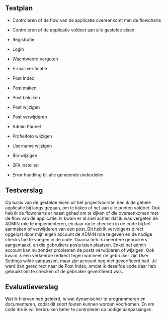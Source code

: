## Testplan
- Controleren of de flow van de applicatie overeenkomt met de flowcharts
- Controleren of de applicatie voldoet aan alle gestelde eisen

- Registratie
- Login
- Wachtwoord vergeten
- E-mail verificatie

- Post Index
- Post maken
- Post bekijken
- Post wijzigen
- Post verwijderen
- Admin Paneel

- Profielfoto wijzigen
- Username wijzigen
- Bio wijzigen
- 2FA instellen

- Error handling bij alle genoemde onderdelen

## Testverslag
Op basis van de gestelde eisen uit het projectvoorstel ben ik de gehele applicatie bij langs gegaan, om te kijken of het aan alle punten voldoet.
Ook heb ik de flowcharts er naast gehad om te kijken of die overeenkomen met de flow van de applicatie.
Ik kwam er al snel achter dat ik was vergeten de ADMIN role te implementeren, en daar op te checken in de code bij het aanmaken of verwijderen van een post.
Dit heb ik vervolgens direct opgelost door mijn eigen account de ADMIN role te geven en de nodige checks toe te voegen in de code.
Daarna heb ik meerdere gebruikers aangemaakt, en die gebruikers posts laten plaatsen.
Enkel het admin account kan nu zonder problemen de posts verwijderen of wijzigen.
Ook kwam ik een verkeerde redirect tegen wanneer de gebruiker zijn User Settings wilde aanpassen, maar zijn account nog niet geverifieerd had.
Je werd dan geredirect naar de Post Index, omdat ik dezelfde code daar heb gebruikt om te checken of de gebruiker geverifieerd was.

## Evaluatieverslag
Wat ik hiervan heb geleerd, is wat dynamischer te programmeren en documenteren, zodat dit soort fouten kunnen worden voorkomen.
En om code die ik wil herbruiken beter te controleren op nodige aanpassingen.


